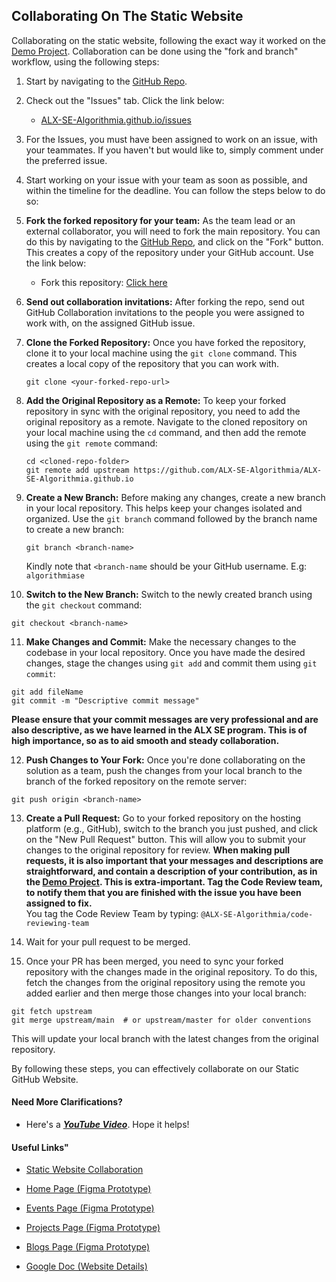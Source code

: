 ## Collaborating On The Static Website
Collaborating on the static website, following the exact way it worked on the <a href="https://github.com/ALX-SE-Algorithmia/Demo-Project/" target="_blank">Demo Project</a>. Collaboration can be done using the "fork and branch" workflow, using the following steps:

1. Start by navigating to the <a href="https://github.com/ALX-SE-Algorithmia/ALX-SE-Algorithmia.github.io/" target="_blank">GitHub Repo</a>.

2. Check out the "Issues" tab. Click the link below:
     - <a href="https://github.com/ALX-SE-Algorithmia/ALX-SE-Algorithmia.github.io/issues" target="_blank">ALX-SE-Algorithmia.github.io/issues</a>

3. For the Issues, you must have been assigned to work on an issue, with your teammates. If you haven't but would like to, simply comment under the preferred issue.

4. Start working on your issue with your team as soon as possible, and within the timeline for the deadline. You can follow the steps below to do so:

5. **Fork the forked repository for your team:** As the team lead or an external collaborator, you will need to fork the main repository. You can do this by navigating to the <a href="https://github.com/ALX-SE-Algorithmia/ALX-SE-Algorithmia.github.io/" target="_blank">GitHub Repo</a>, and click on the "Fork" button. This creates a copy of the repository under your GitHub account. Use the link below:
    - Fork this repository: <a href="https://github.com/ALX-SE-Algorithmia/ALX-SE-Algorithmia.github.io/fork" target="_blank">Click here</a>

6. **Send out collaboration invitations:** After forking the repo, send out GitHub Collaboration invitations to the people you were assigned to work with, on the assigned GitHub issue.

7. **Clone the Forked Repository:** Once you have forked the repository, clone it to your local machine using the `git clone` command. This creates a local copy of the repository that you can work with.
   ```
   git clone <your-forked-repo-url>
   ```

8. **Add the Original Repository as a Remote:** To keep your forked repository in sync with the original repository, you need to add the original repository as a remote. Navigate to the cloned repository on your local machine using the `cd` command, and then add the remote using the `git remote` command:
   ```
   cd <cloned-repo-folder>
   git remote add upstream https://github.com/ALX-SE-Algorithmia/ALX-SE-Algorithmia.github.io
   ```

9. **Create a New Branch:** Before making any changes, create a new branch in your local repository. This helps keep your changes isolated and organized. Use the `git branch` command followed by the branch name to create a new branch:
   ```
   git branch <branch-name>
   ```
   Kindly note that `<branch-name` should be your GitHub username. E.g: `algorithmiase`

10. **Switch to the New Branch:** Switch to the newly created branch using the `git checkout` command:
   ```
   git checkout <branch-name>
   ```

11. **Make Changes and Commit:** Make the necessary changes to the codebase in your local repository. Once you have made the desired changes, stage the changes using `git add` and commit them using `git commit`:
   ```
   git add fileName
   git commit -m "Descriptive commit message"
   ```
**Please ensure that your commit messages are very professional and are also descriptive, as we have learned in the ALX SE program. This is of high importance, so as to aid smooth and steady collaboration.**

12. **Push Changes to Your Fork:** Once you're done collaborating on the solution as a team, push the changes from your local branch to the branch of the forked repository on the remote server:
   ```
   git push origin <branch-name>
   ```

13. **Create a Pull Request:** Go to your forked repository on the hosting platform (e.g., GitHub), switch to the branch you just pushed, and click on the "New Pull Request" button. This will allow you to submit your changes to the original repository for review.
**When making pull requests, it is also important that your messages and descriptions are straightforward, and contain a description of your contribution, as in the <a href="https://github.com/ALX-SE-Algorithmia/Demo-Project/" target="_blank">Demo Project</a>. This is extra-important.
Tag the Code Review team, to notify them that you are finished with the issue you have been assigned to fix.** <br>
You tag the Code Review Team by typing: `@ALX-SE-Algorithmia/code-reviewing-team`

14. Wait for your pull request to be merged.

15. Once your PR has been merged, you need to sync your forked repository with the changes made in the original repository. To do this, fetch the changes from the original repository using the remote you added earlier and then merge those changes into your local branch:
   ```
   git fetch upstream
   git merge upstream/main  # or upstream/master for older conventions
   ```

   This will update your local branch with the latest changes from the original repository.

By following these steps, you can effectively collaborate on our Static GitHub Website.



#### Need More Clarifications?
- Here's a <strong><em><a href="https://youtu.be/Qeibe59f72s" target="_blank">YouTube Video</a></em></strong>. Hope it helps!

#### Useful Links"
+ <a href="https://docs.google.com/document/d/1xyfMAVnIS_wzdov7WCAJqiysbiDK9EemSrmUql16BF4/edit">Static Website Collaboration</a>
+ <a href="https://www.figma.com/proto/dZE0hWhNqcgolmITw5KUKV/Algorithmia-SE-Website?type=design&node-id=541-379&t=mSpiguRB4NRl4hQ1-0&scaling=scale-down-width&page-id=0%3A1&starting-point-node-id=34%3A488" target="_blank">Home Page (Figma Prototype)</a>
+ <a href="https://www.figma.com/proto/dZE0hWhNqcgolmITw5KUKV/Algorithmia-SE-Website?type=design&node-id=68-50&t=O8rGPIFi2zdg1u11-1&scaling=min-zoom&page-id=0%3A1&starting-point-node-id=541%3A379&mode=design" target="_blank">Events Page (Figma Prototype)</a>
+ <a href="https://www.figma.com/proto/dZE0hWhNqcgolmITw5KUKV/Algorithmia-SE-Website?type=design&node-id=26-51&t=lrwFyeZhwBIg7MNw-1&scaling=min-zoom&page-id=0%3A1&starting-point-node-id=541%3A379&mode=design" target="_blank">Projects Page (Figma Prototype)</a>
+ <a href="https://www.figma.com/proto/dZE0hWhNqcgolmITw5KUKV/Algorithmia-SE-Website?type=design&node-id=217-149&t=QYinztsDNlaHi6Xl-1&scaling=min-zoom&page-id=0%3A1&starting-point-node-id=541%3A379&mode=design" target="_blank">Blogs Page (Figma Prototype)</a>

+ <a href="https://docs.google.com/document/d/1GWltuULw7BjHkrT66N243f6Uak5guNJD_N154PZtqvA/edit?usp=sharing" target="_blank">Google Doc (Website Details)</a>
<!-- + <a href="https://docs.google.com/document/d/1cYYwSZkB4SAw22hN7YMHBtFbSnkbRRjBYHuB1v4SE6o/edit?usp=sharing">Home Page</a> -->
  <!--
  https://drive.google.com/file/d/1fHZAPNNHwp8ia0u0RhnJGwV8DOATmxeh/view?usp=drive_link
  https://drive.google.com/file/d/1INIqvF7uHbfh2QO30lyb65addtt_iLht/view?usp=drive_link
  -->
